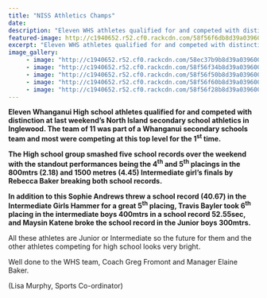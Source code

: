 ```yaml
---
title: "NISS Athletics Champs"
date: 
description: "Eleven WHS athletes qualified for and competed with distinction at last weekend’s North Island secondary school athletics on 8 & 9 April in Inglewood."
featured-image: http://c1940652.r52.cf0.rackcdn.com/58f56f6db8d39a039600050a/team-shot.jpg
excerpt: "Eleven WHS athletes qualified for and competed with distinction at last weekend’s North Island secondary school athletics on 8 & 9 April in Inglewood."
image_gallery:
     - image: "http://c1940652.r52.cf0.rackcdn.com/58ec37b9b8d39a0396000262/NISS-Champs-in-Inglewood-8-April-2017.jpg"
     - image: "http://c1940652.r52.cf0.rackcdn.com/58f56f34b8d39a0396000502/Rebecca-baker-running.jpg"
     - image: "http://c1940652.r52.cf0.rackcdn.com/58f56f50b8d39a0396000506/Sophie-Andrews-2.jpg"
     - image: "http://c1940652.r52.cf0.rackcdn.com/58f56f60b8d39a0396000508/Sophie-Andrews.jpg"
     - image: "http://c1940652.r52.cf0.rackcdn.com/58f56f28b8d39a0396000500/boy-running.jpg"
---
```


<p><strong>Eleven Whanganui High school athletes qualified for and competed with distinction at last weekend&rsquo;s North Island secondary school athletics in Inglewood. The team of 11 was part of a Whanganui secondary schools team and most were competing at this top level for the 1<sup>st</sup> time.</strong></p>
<p><strong>The High school group smashed five school records over the weekend with the standout performances being the 4<sup>th</sup> and 5<sup>th</sup> placings in the 800mtrs (2.18) and 1500 metres (4.45) Intermediate girl&rsquo;s finals by Rebecca Baker breaking both school records.</strong></p>
<p><strong>In addition to this Sophie Andrews threw a school record (40.67) in the Intermediate Girls Hammer for a great 5<sup>th</sup> placing, Travis Bayler took 6<sup>th</sup> placing in the intermediate boys 400mtrs in a school record 52.55sec, and Maysin Katene broke the school record in the Junior boys 300mtrs.</strong></p>
<p>All these athletes are Junior or Intermediate so the future for them and the other athletes competing for high school looks very bright.</p>
<p><span>Well done to the WHS team, Coach Greg Fromont and Manager Elaine Baker.</span></p>
<p>(Lisa Murphy, Sports Co-ordinator)</p>

